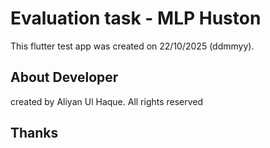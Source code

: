 # Evaluation task - MLP Huston

This flutter test app was created on 22/10/2025 (ddmmyy).

## About Developer

created by Aliyan Ul Haque. All rights reserved

## Thanks

